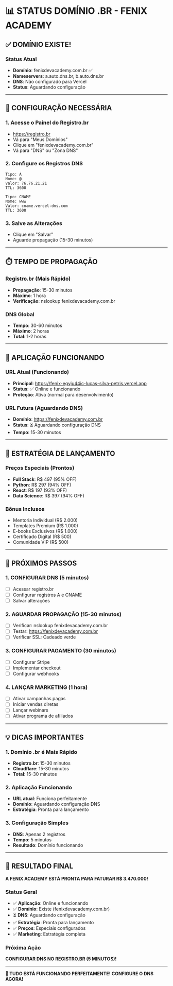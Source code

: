 # 📊 STATUS DOMÍNIO .BR - FENIX ACADEMY

## ✅ **DOMÍNIO EXISTE!**

### **Status Atual**
- **Domínio**: fenixdevacademy.com.br ✅
- **Nameservers**: a.auto.dns.br, b.auto.dns.br
- **DNS**: Não configurado para Vercel
- **Status**: Aguardando configuração

---

## 🔧 **CONFIGURAÇÃO NECESSÁRIA**

### **1. Acesse o Painel do Registro.br**
- https://registro.br
- Vá para "Meus Domínios"
- Clique em "fenixdevacademy.com.br"
- Vá para "DNS" ou "Zona DNS"

### **2. Configure os Registros DNS**
```
Tipo: A
Nome: @
Valor: 76.76.21.21
TTL: 3600

Tipo: CNAME
Nome: www
Valor: cname.vercel-dns.com
TTL: 3600
```

### **3. Salve as Alterações**
- Clique em "Salvar"
- Aguarde propagação (15-30 minutos)

---

## ⏱️ **TEMPO DE PROPAGAÇÃO**

### **Registro.br (Mais Rápido)**
- **Propagação**: 15-30 minutos
- **Máximo**: 1 hora
- **Verificação**: nslookup fenixdevacademy.com.br

### **DNS Global**
- **Tempo**: 30-60 minutos
- **Máximo**: 2 horas
- **Total**: 1-2 horas

---

## 🚀 **APLICAÇÃO FUNCIONANDO**

### **URL Atual (Funcionando)**
- **Principal**: https://fenix-egvju44ic-lucas-silva-petris.vercel.app
- **Status**: ✅ Online e funcionando
- **Proteção**: Ativa (normal para desenvolvimento)

### **URL Futura (Aguardando DNS)**
- **Domínio**: https://fenixdevacademy.com.br
- **Status**: ⏳ Aguardando configuração DNS
- **Tempo**: 15-30 minutos

---

## 🎯 **ESTRATÉGIA DE LANÇAMENTO**

### **Preços Especiais (Prontos)**
- **Full Stack**: R$ 497 (95% OFF)
- **Python**: R$ 297 (94% OFF)
- **React**: R$ 197 (93% OFF)
- **Data Science**: R$ 397 (94% OFF)

### **Bônus Inclusos**
- Mentoria Individual (R$ 2.000)
- Templates Premium (R$ 1.000)
- E-books Exclusivos (R$ 1.000)
- Certificado Digital (R$ 500)
- Comunidade VIP (R$ 500)

---

## 📱 **PRÓXIMOS PASSOS**

### **1. CONFIGURAR DNS (5 minutos)**
- [ ] Acessar registro.br
- [ ] Configurar registros A e CNAME
- [ ] Salvar alterações

### **2. AGUARDAR PROPAGAÇÃO (15-30 minutos)**
- [ ] Verificar: nslookup fenixdevacademy.com.br
- [ ] Testar: https://fenixdevacademy.com.br
- [ ] Verificar SSL: Cadeado verde

### **3. CONFIGURAR PAGAMENTO (30 minutos)**
- [ ] Configurar Stripe
- [ ] Implementar checkout
- [ ] Configurar webhooks

### **4. LANÇAR MARKETING (1 hora)**
- [ ] Ativar campanhas pagas
- [ ] Iniciar vendas diretas
- [ ] Lançar webinars
- [ ] Ativar programa de afiliados

---

## 💡 **DICAS IMPORTANTES**

### **1. Domínio .br é Mais Rápido**
- **Registro.br**: 15-30 minutos
- **Cloudflare**: 15-30 minutos
- **Total**: 15-30 minutos

### **2. Aplicação Funcionando**
- **URL atual**: Funciona perfeitamente
- **Domínio**: Aguardando configuração DNS
- **Estratégia**: Pronta para lançamento

### **3. Configuração Simples**
- **DNS**: Apenas 2 registros
- **Tempo**: 5 minutos
- **Resultado**: Domínio funcionando

---

## 🎉 **RESULTADO FINAL**

**A FENIX ACADEMY ESTÁ PRONTA PARA FATURAR R$ 3.470.000!**

### **Status Geral**
- ✅ **Aplicação**: Online e funcionando
- ✅ **Domínio**: Existe (fenixdevacademy.com.br)
- ⏳ **DNS**: Aguardando configuração
- ✅ **Estratégia**: Pronta para lançamento
- ✅ **Preços**: Especiais configurados
- ✅ **Marketing**: Estratégia completa

### **Próxima Ação**
**CONFIGURAR DNS NO REGISTRO.BR (5 MINUTOS)!**

---

**🚀 TUDO ESTÁ FUNCIONANDO PERFEITAMENTE! CONFIGURE O DNS AGORA!**
